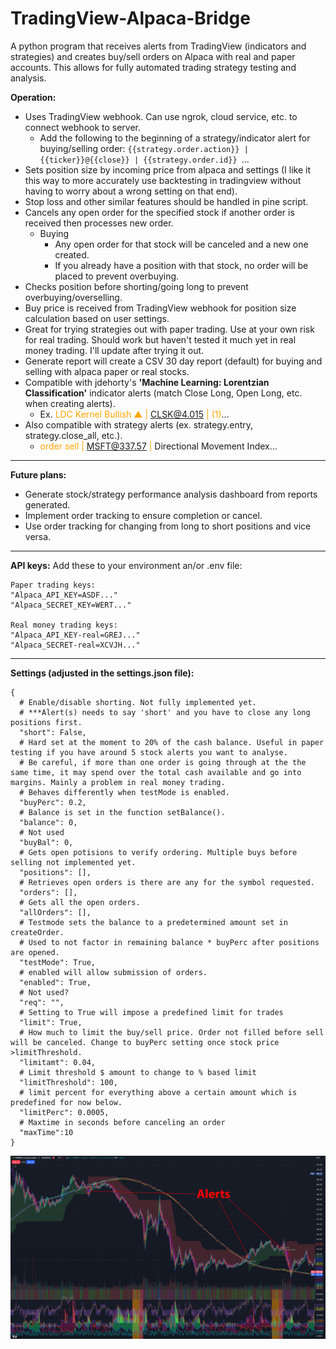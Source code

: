 # TradingView-Alpaca-Bridge

A python program that receives alerts from TradingView (indicators and strategies) and creates buy/sell orders on Alpaca with real and paper accounts. This allows for fully automated trading strategy testing and analysis.

**Operation:**

- Uses TradingView webhook. Can use ngrok, cloud service, etc. to connect webhook to server.
  - Add the following to the beginning of a strategy/indicator alert for buying/selling order: `{{strategy.order.action}} | {{ticker}}@{{close}} | {{strategy.order.id}} `...
- Sets position size by incoming price from alpaca and settings (I like it this way to more accurately use backtesting in tradingview without having to worry about a wrong setting on that end).
- Stop loss and other similar features should be handled in pine script.
- Cancels any open order for the specified stock if another order is received then processes new order.
  - Buying 
    - Any open order for that stock will be canceled and a new one created.
    - If you already have a position with that stock, no order will be placed to prevent overbuying.
- Checks position before shorting/going long to prevent overbuying/overselling.
- Buy price is received from TradingView webhook for position size calculation based on user settings.
- Great for trying strategies out with paper trading. Use at your own risk for real trading. Should work but haven't tested it much yet in real money trading. I'll update after trying it out.
- Generate report will create a CSV 30 day report (default) for buying and selling with alpaca paper or real stocks.
- Compatible with jdehorty's **'Machine Learning: Lorentzian Classification'** indicator alerts (match Close Long, Open Long, etc. when creating alerts).
  - Ex. <font color=orange>LDC Kernel Bullish ▲ | CLSK@4.015 | (1)</font>...
- Also compatible with strategy alerts (ex. strategy.entry, strategy.close_all, etc.).
  - <font color=orange>order sell | MSFT@337.57 | </font>Directional Movement Index...

---

**Future plans:**

- Generate stock/strategy performance analysis dashboard from reports generated.
- Implement order tracking to ensure completion or cancel.
- Use order tracking for changing from long to short positions and vice versa.

---

**API keys:**
Add these to your environment an/or .env file:
```
Paper trading keys:
"Alpaca_API_KEY=ASDF..."
"Alpaca_SECRET_KEY=WERT..."

Real money trading keys:
"Alpaca_API_KEY-real=GREJ..."
"Alpaca_SECRET-real=XCVJH..."
```
***
**Settings (adjusted in the settings.json file):**

    {
      # Enable/disable shorting. Not fully implemented yet.
      # ***Alert(s) needs to say 'short' and you have to close any long positions first.
      "short": False,
      # Hard set at the moment to 20% of the cash balance. Useful in paper testing if you have around 5 stock alerts you want to analyse.
      # Be careful, if more than one order is going through at the the same time, it may spend over the total cash available and go into margins. Mainly a problem in real money trading.
      # Behaves differently when testMode is enabled.
      "buyPerc": 0.2,
      # Balance is set in the function setBalance().
      "balance": 0,
      # Not used
      "buyBal": 0,
      # Gets open potisions to verify ordering. Multiple buys before selling not implemented yet.
      "positions": [],
      # Retrieves open orders is there are any for the symbol requested.
      "orders": [],
      # Gets all the open orders.
      "allOrders": [],
      # Testmode sets the balance to a predetermined amount set in createOrder.
      # Used to not factor in remaining balance * buyPerc after positions are opened.
      "testMode": True,
      # enabled will allow submission of orders.
      "enabled": True,
      # Not used?
      "req": "",
      # Setting to True will impose a predefined limit for trades
      "limit": True,
      # How much to limit the buy/sell price. Order not filled before sell will be canceled. Change to buyPerc setting once stock price >limitThreshold.
      "limitamt": 0.04,
      # Limit threshold $ amount to change to % based limit
      "limitThreshold": 100,
      # limit percent for everything above a certain amount which is predefined for now below.
      "limitPerc": 0.0005,
      # Maxtime in seconds before canceling an order
      "maxTime":10
    }

![](Capture.JPG)
